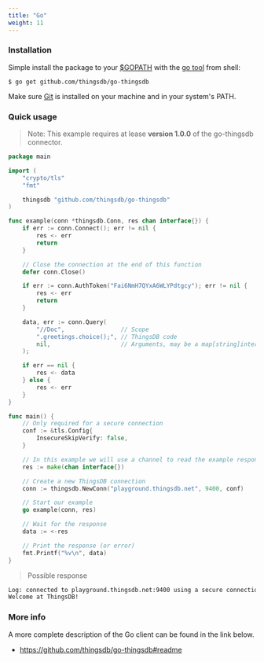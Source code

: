 ```yaml
---
title: "Go"
weight: 11
---
```


### Installation

Simple install the package to your [$GOPATH](https://github.com/golang/go/wiki/GOPATH) with the [go tool](https://golang.org/cmd/go/) from shell:

```shell
$ go get github.com/thingsdb/go-thingsdb
```

Make sure [Git](https://git-scm.com/downloads) is installed on your machine and in your system's PATH.

### Quick usage

> Note: This example requires at lease **version 1.0.0** of the go-thingsdb connector.

```go
package main

import (
    "crypto/tls"
    "fmt"

    thingsdb "github.com/thingsdb/go-thingsdb"
)

func example(conn *thingsdb.Conn, res chan interface{}) {
    if err := conn.Connect(); err != nil {
        res <- err
        return
    }

	// Close the connection at the end of this function
    defer conn.Close()

	if err := conn.AuthToken("Fai6NmH7QYxA6WLYPdtgcy"); err != nil {
		res <- err
		return
	}

	data, err := conn.Query(
		"//Doc",                // Scope
		".greetings.choice();", // ThingsDB code
		nil,                    // Arguments, may be a map[string]interface{}
	);

	if err == nil {
		res <- data
	} else {
		res <- err
	}
}

func main() {
	// Only required for a secure connection
	conf := &tls.Config{
		InsecureSkipVerify: false,
	}

	// In this example we will use a channel to read the example response
	res := make(chan interface{})

	// Create a new ThingsDB connection
	conn := thingsdb.NewConn("playground.thingsdb.net", 9400, conf)

	// Start our example
	go example(conn, res)

	// Wait for the response
	data := <-res

	// Print the response (or error)
	fmt.Printf("%v\n", data)
}
```

> Possible response

```bash
Log: connected to playground.thingsdb.net:9400 using a secure connection
Welcome at ThingsDB!
```

### More info

A more complete description of the Go client can be found in the link below.

- https://github.com/thingsdb/go-thingsdb#readme

